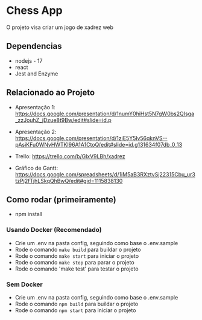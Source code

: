 # Chess App

O projeto visa criar um jogo de xadrez web

## Dependencias

- nodejs - 17
- react
- Jest and Enzyme

## Relacionado ao Projeto

- Apresentação 1:
 https://docs.google.com/presentation/d/1numY0hiHst5N7gW0bs2QIsga_zzJouhZ_jDzue8t9Bw/edit#slide=id.p

- Apresentação 2:
 https://docs.google.com/presentation/d/1ziE5Y5lv56qknVS--pAsiKFu0WNvHWTKl96A1A1CtoQ/edit#slide=id.g131634f07db_0_13

- Trello: 
https://trello.com/b/GlxV9LBh/xadrez

- Gráfico de Gantt: 
https://docs.google.com/spreadsheets/d/1iM5aB3RXztvSj22315Cbu_ur3tzPj2fTjhLSkqQhBwQ/edit#gid=1115838130

## Como rodar (primeiramente)

 - npm install

### Usando Docker (Recomendado)

- Crie um .env na pasta config, seguindo como base o .env.sample
- Rode o comando `make build` para buildar o projeto
- Rode o comando `make start` para iniciar o projeto
- Rode o comando `make stop` para parar o projeto
- Rode o comando 'make test' para testar o projeto

### Sem Docker

- Crie um .env na pasta config, seguindo como base o .env.sample
- Rode o comando `npm build` para buildar o projeto
- Rode o comando `npm start` para iniciar o projeto
